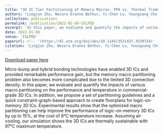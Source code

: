 ```yaml
---
title: "3D IC Tier Partitioning of Memory Macros: PPA vs. Thermal Tradeoffs"
authors: "Lingjun Zhu, Nesara Eranna Bethur, Yi-Chen Lu, Youngsang Cho, Yunhyeok Im, Sung Kyu Lim"
collection: publications
permalink: /publication/2022-01-08-ISLPED
excerpt: 'In this paper, we evaluate and quantify the impacts of various macro partitioning on the performance and temperature in commercial-grade 3D ICs. In addition, we propose a set of partitioning guidelines and a quick constraint-graph-based approach to create floorplans for logic-on-memory 3D ICs.'
date: 2022-01-08
venue: 'ISLPED'
paperurl: <!-- '(https://dl.acm.org/doi/abs/10.1145/3531437.3539724)' -->
citation: 'Lingjun Zhu, Nesara Eranna Bethur, Yi-Chen Lu, Youngsang Cho, Yunhyeok Im, and Sung Kyu Lim. 2022. 3D IC Tier Partitioning of Memory Macros: PPA vs. Thermal Tradeoffs. In Proceedings of the ACM/IEEE International Symposium on Low Power Electronics and Design (ISLPED '22). Association for Computing Machinery, New York, NY, USA, Article 19, 1–6.
---
```

<!-- This paper is about the number 2. The number 3 is left for future work. -->

[Download paper here](https://doi.org/10.1145/3531437.3539724)


<!-- Recommended citation: Lingjun Zhu, Nesara Eranna Bethur, Yi-Chen Lu, Youngsang Cho, Yunhyeok Im, and Sung Kyu Lim. 2022. 3D IC Tier Partitioning of Memory Macros: PPA vs. Thermal Tradeoffs. In Proceedings of the ACM/IEEE International Symposium on Low Power Electronics and Design (ISLPED '22). Association for Computing Machinery, New York, NY, USA, Article 19, 1–6. -->

Micro-bump and hybrid bonding technologies have enabled 3D ICs and provided remarkable performance gain, but the memory macro partitioning problem also becomes more complicated due to the limited 3D connection density. In this paper, we evaluate and quantify the impacts of various macro partitioning on the performance and temperature in commercial-grade 3D ICs. In addition, we propose a set of partitioning guidelines and a quick constraint-graph-based approach to create floorplans for logic-on-memory 3D ICs. Experimental results show that the optimized macro partitioning can help improve the performance of logic-on-memory 3D ICs by up to 15%, at the cost of 8°C temperature increase. Assuming air cooling, our simulation shows the 3D ICs are thermally sustainable with 97°C maximum temperature.


